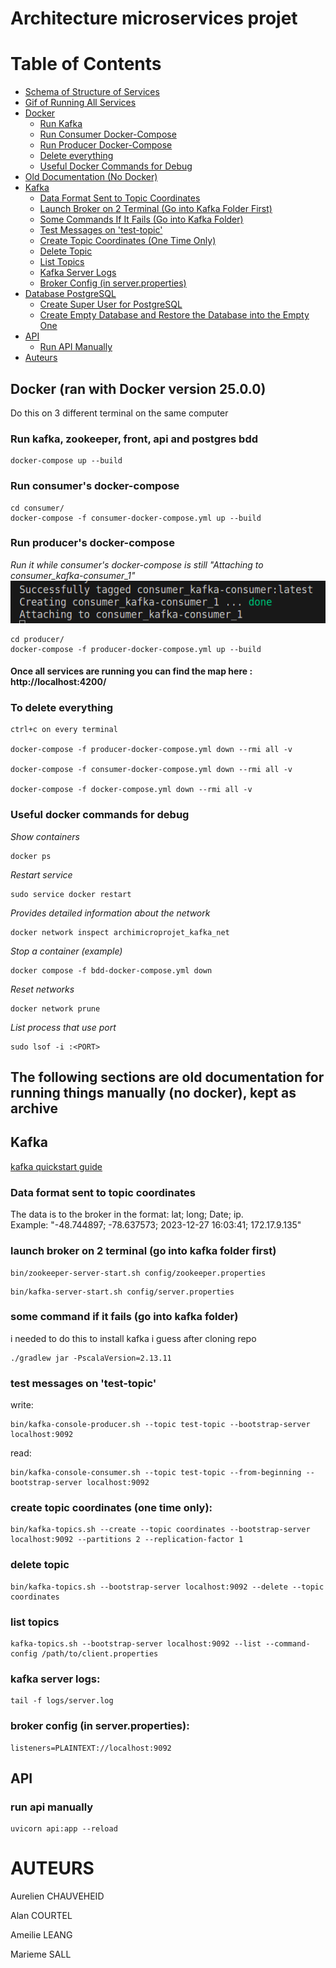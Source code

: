 # Architecture microservices projet

# Table of Contents

- [Schema of Structure of Services](#schema-of-structure-of-services)
- [Gif of Running All Services](#gif-of-running-all-services)
- [Docker](#docker)
  - [Run Kafka](#run-kafka-zookeeper-front-api-and-postgres-bdd)
  - [Run Consumer Docker-Compose](#run-consumers-docker-compose)
  - [Run Producer Docker-Compose](#run-producers-docker-compose)
  - [Delete everything](#to-delete-everything)
  - [Useful Docker Commands for Debug](#useful-docker-commands-for-debug)
- [Old Documentation (No Docker)](#the-following-sections-are-old-documentation-for-running-things-manually-no-docker-kept-as-archive)
- [Kafka](#kafka)
  - [Data Format Sent to Topic Coordinates](#data-format-sent-to-topic-coordinates)
  - [Launch Broker on 2 Terminal (Go into Kafka Folder First)](#launch-broker-on-2-terminal-go-into-kafka-folder-first)
  - [Some Commands If It Fails (Go into Kafka Folder)](#some-command-if-it-fails-go-into-kafka-folder)
  - [Test Messages on 'test-topic'](#test-messages-on-test-topic)
  - [Create Topic Coordinates (One Time Only)](#create-topic-coordinates-one-time-only)
  - [Delete Topic](#delete-topic)
  - [List Topics](#list-topics)
  - [Kafka Server Logs](#kafka-server-logs)
  - [Broker Config (in server.properties)](#broker-config-in-serverproperties)
- [Database PostgreSQL](#database-postgresql)
  - [Create Super User for PostgreSQL](#create-super-user-for-postgresql)
  - [Create Empty Database and Restore the Database into the Empty One](#create-empty-database-and-restore-the-database-into-the-empty-one)
- [API](#api)
  - [Run API Manually](#run-api-manually)
- [Auteurs](#auteurs)



## Docker (ran with Docker version 25.0.0)
Do this on 3 different terminal on the same computer

### Run kafka, zookeeper, front, api and postgres bdd
```
docker-compose up --build
```

### Run consumer's docker-compose
```
cd consumer/
docker-compose -f consumer-docker-compose.yml up --build
```

### Run producer's docker-compose 
*Run it while consumer's docker-compose is still "Attaching to consumer_kafka-consumer_1"* 
![AltText](consumerDockerCompose.png)
```
cd producer/
docker-compose -f producer-docker-compose.yml up --build
```


#### Once all services are running you can find the map here : http://localhost:4200/

### To delete everything 
```
ctrl+c on every terminal 

docker-compose -f producer-docker-compose.yml down --rmi all -v

docker-compose -f consumer-docker-compose.yml down --rmi all -v

docker-compose -f docker-compose.yml down --rmi all -v
```


### Useful docker commands for debug
*Show containers*
```
docker ps
```
*Restart service*
```
sudo service docker restart
```
*Provides detailed information about the network*
```
docker network inspect archimicroprojet_kafka_net
```
*Stop a container (example)*
```
docker compose -f bdd-docker-compose.yml down
```
*Reset networks*
```
docker network prune
```
*List process that use port*
```
sudo lsof -i :<PORT>
```


## The following sections are old documentation for running things manually (no docker), kept as archive

## Kafka

[kafka quickstart guide](https://kafka.apache.org/quickstart)

### Data format sent to topic coordinates

The data is to the broker in the format: lat; long; Date; ip.<br>
Example: "-48.744897; -78.637573; 2023-12-27 16:03:41; 172.17.9.135"<br>

### launch broker on 2 terminal (go into kafka folder first)
```
bin/zookeeper-server-start.sh config/zookeeper.properties
```
```
bin/kafka-server-start.sh config/server.properties
``` 

### some command if it fails (go into kafka folder)

i needed to do this to install kafka i guess after cloning repo 

    ./gradlew jar -PscalaVersion=2.13.11

### test messages on 'test-topic'

write: 

    bin/kafka-console-producer.sh --topic test-topic --bootstrap-server localhost:9092

read: 

    bin/kafka-console-consumer.sh --topic test-topic --from-beginning --bootstrap-server localhost:9092

### create topic coordinates (one time only):

    bin/kafka-topics.sh --create --topic coordinates --bootstrap-server localhost:9092 --partitions 2 --replication-factor 1

### delete topic

	bin/kafka-topics.sh --bootstrap-server localhost:9092 --delete --topic coordinates

### list topics

	kafka-topics.sh --bootstrap-server localhost:9092 --list --command-config /path/to/client.properties
	
### kafka server logs:
    
    tail -f logs/server.log

### broker config (in server.properties):

    listeners=PLAINTEXT://localhost:9092

## API 

### run api manually
```
uvicorn api:app --reload
```


# AUTEURS 

Aurelien CHAUVEHEID

Alan COURTEL

Ameilie LEANG

Marieme SALL
